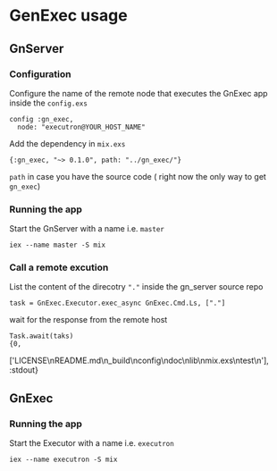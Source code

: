 # GenExec usage


## GnServer

### Configuration

Configure the name of the remote node that executes the GnExec app inside the `config.exs`

    config :gn_exec,
      node: "executron@YOUR_HOST_NAME"

Add the dependency in `mix.exs`

    {:gn_exec, "~> 0.1.0", path: "../gn_exec/"}

`path` in case you have the source code ( right now the only way to get `gn_exec`)

### Running the app

Start the GnServer with a name i.e. `master`

    iex --name master -S mix

### Call a remote excution

List the content of the direcotry `"."` inside the gn_server source repo

    task = GnExec.Executor.exec_async GnExec.Cmd.Ls, ["."]

wait for the response from the remote host

    Task.await(taks)
    {0,
 ['LICENSE\nREADME.md\n_build\nconfig\ndoc\nlib\nmix.exs\ntest\n'],
 :stdout}


## GnExec

### Running the app

Start the Executor with a name i.e. `executron`

    iex --name executron -S mix